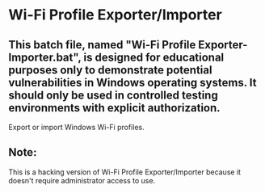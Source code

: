 # Wi-Fi Profile Exporter/Importer
## This batch file, named "Wi-Fi Profile Exporter-Importer.bat", is designed for educational purposes only to demonstrate potential vulnerabilities in Windows operating systems. It should only be used in controlled testing environments with explicit authorization.
Export or import Windows Wi-Fi profiles.
## Note:
This is a hacking version of Wi-Fi Profile Exporter/Importer because it doesn't require administrator access to use.
